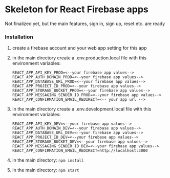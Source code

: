 # Skeleton for React Firebase apps
Not finalized yet, but the main features, sign in, sign up, reset etc. are ready

### Installation
1. create a firebase account and your web app setting for this app
2. in the main directory create a .env.production.local file with this
   environment variables:

   ```
   REACT_APP_API_KEY_PROD=<--your firebase app values-->
   REACT_APP_AUTH_DOMAIN_PROD=<--your firebase app values-->
   REACT_APP_DATABASE_URL_PROD=<--your firebase app values-->
   REACT_APP_PROJECT_ID_PROD=<--your firebase app values-->
   REACT_APP_STORAGE_BUCKET_PROD=<--your firebase app values-->
   REACT_APP_MESSAGING_SENDER_ID_PROD=<--your firebase app values-->
   REACT_APP_CONFIRMATION_EMAIL_REDIRECT=<-- your app url -->
   ```

3. in the main directory create a .env.development.local file with this
   environment variables:

   ```
   REACT_APP_API_KEY_DEV=<--your firebase app values-->
   REACT_APP_AUTH_DOMAIN_DEV=<--your firebase app values-->
   REACT_APP_DATABASE_URL_DEV=<--your firebase app values-->
   REACT_APP_PROJECT_ID_DEV=<--your firebase app values-->
   REACT_APP_STORAGE_BUCKET_DEV=<--your firebase app values-->
   REACT_APP_MESSAGING_SENDER_ID_DEV=<--your firebase app values-->
   REACT_APP_CONFIRMATION_EMAIL_REDIRECT=http://localhost:3000
   ```

4. in the main directory: `npm install`
5. in the main directory: `npm start`
